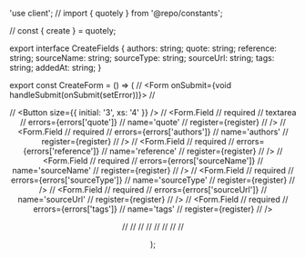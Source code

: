 'use client';
// import { quotely } from '@repo/constants';

// const { create } = quotely;

export interface CreateFields {
  authors: string;
  quote: string;
  reference: string;
  sourceName: string;
  sourceType: string;
  sourceUrl: string;
  tags: string;
  addedAt: string;
}

export const CreateForm = () => (
  // <Form onSubmit={void handleSubmit(onSubmit(setError))}>
  //   <Header summary={create.description} title={create.title} />
  //   <Button size={{ initial: '3', xs: '4' }} />
  //   <Form.Field
  //     required
  //     textarea
  //     errors={errors['quote']}
  //     name='quote'
  //     register={register}
  //   />
  //   <Form.Field
  //     required
  //     errors={errors['authors']}
  //     name='authors'
  //     register={register}
  //   />
  //   <Form.Field
  //     required
  //     errors={errors['reference']}
  //     name='reference'
  //     register={register}
  //   />
  //   <Form.Field
  //     required
  //     errors={errors['sourceName']}
  //     name='sourceName'
  //     register={register}
  //   />
  //   <Form.Field
  //     required
  //     errors={errors['sourceType']}
  //     name='sourceType'
  //     register={register}
  //   />
  //   <Form.Field
  //     required
  //     errors={errors['sourceUrl']}
  //     name='sourceUrl'
  //     register={register}
  //   />
  //   <Form.Field
  //     required
  //     errors={errors['tags']}
  //     name='tags'
  //     register={register}
  //   />

  //   <Flex justify='center' mr='2' mt='4'>
  //     <Tooltip content='Add to library'>
  //       <IconButton radius='full'>
  //         <PlusIcon />
  //       </IconButton>
  //     </Tooltip>
  //   </Flex>
  // </Form>

  <div />
);
